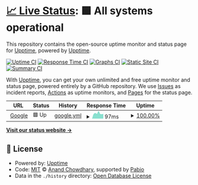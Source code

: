 # [📈 Live Status](https://upptime.github.io/upptime): <!--live status--> **🟩 All systems operational**

This repository contains the open-source uptime monitor and status page for [Upptime](https://upptime.js.org), powered by [Upptime](https://github.com/upptime/upptime).

[![Uptime CI](https://github.com/Mihir-Fluxbyte/google-upptime/workflows/Uptime%20CI/badge.svg)](https://github.com/Mihir-Fluxbyte/google-upptime/actions?query=workflow%3A%22Uptime+CI%22)
[![Response Time CI](https://github.com/Mihir-Fluxbyte/google-upptime/workflows/Response%20Time%20CI/badge.svg)](https://github.com/Mihir-Fluxbyte/google-upptime/actions?query=workflow%3A%22Response+Time+CI%22)
[![Graphs CI](https://github.com/Mihir-Fluxbyte/google-upptime/workflows/Graphs%20CI/badge.svg)](https://github.com/Mihir-Fluxbyte/google-upptime/actions?query=workflow%3A%22Graphs+CI%22)
[![Static Site CI](https://github.com/Mihir-Fluxbyte/google-upptime/workflows/Static%20Site%20CI/badge.svg)](https://github.com/Mihir-Fluxbyte/google-upptime/actions?query=workflow%3A%22Static+Site+CI%22)
[![Summary CI](https://github.com/Mihir-Fluxbyte/google-upptime/workflows/Summary%20CI/badge.svg)](https://github.com/Mihir-Fluxbyte/google-upptime/actions?query=workflow%3A%22Summary+CI%22)

With [Upptime](https://upptime.js.org), you can get your own unlimited and free uptime monitor and status page, powered entirely by a GitHub repository. We use [Issues](https://github.com/upptime/upptime/issues) as incident reports, [Actions](https://github.com/Mihir-Fluxbyte/google-upptime/actions) as uptime monitors, and [Pages](https://upptime.github.io/upptime) for the status page.

<!--start: status pages-->
<!-- This summary is generated by Upptime (https://github.com/upptime/upptime) -->
<!-- Do not edit this manually, your changes will be overwritten -->
<!-- prettier-ignore -->
| URL | Status | History | Response Time | Uptime |
| --- | ------ | ------- | ------------- | ------ |
| <img alt="" src="https://icons.duckduckgo.com/ip3/www.google.com.ico" height="13"> [Google](https://www.google.com) | 🟩 Up | [google.yml](https://github.com/Mihir-Fluxbyte/google-upptime/commits/HEAD/history/google.yml) | <details><summary><img alt="Response time graph" src="./graphs/google/response-time-week.png" height="20"> 97ms</summary><br><a href="https://Mihir-Fluxbyte.github.io/google-upptime/history/google"><img alt="Response time 103" src="https://img.shields.io/endpoint?url=https%3A%2F%2Fraw.githubusercontent.com%2FMihir-Fluxbyte%2Fgoogle-upptime%2FHEAD%2Fapi%2Fgoogle%2Fresponse-time.json"></a><br><a href="https://Mihir-Fluxbyte.github.io/google-upptime/history/google"><img alt="24-hour response time 89" src="https://img.shields.io/endpoint?url=https%3A%2F%2Fraw.githubusercontent.com%2FMihir-Fluxbyte%2Fgoogle-upptime%2FHEAD%2Fapi%2Fgoogle%2Fresponse-time-day.json"></a><br><a href="https://Mihir-Fluxbyte.github.io/google-upptime/history/google"><img alt="7-day response time 97" src="https://img.shields.io/endpoint?url=https%3A%2F%2Fraw.githubusercontent.com%2FMihir-Fluxbyte%2Fgoogle-upptime%2FHEAD%2Fapi%2Fgoogle%2Fresponse-time-week.json"></a><br><a href="https://Mihir-Fluxbyte.github.io/google-upptime/history/google"><img alt="30-day response time 98" src="https://img.shields.io/endpoint?url=https%3A%2F%2Fraw.githubusercontent.com%2FMihir-Fluxbyte%2Fgoogle-upptime%2FHEAD%2Fapi%2Fgoogle%2Fresponse-time-month.json"></a><br><a href="https://Mihir-Fluxbyte.github.io/google-upptime/history/google"><img alt="1-year response time 103" src="https://img.shields.io/endpoint?url=https%3A%2F%2Fraw.githubusercontent.com%2FMihir-Fluxbyte%2Fgoogle-upptime%2FHEAD%2Fapi%2Fgoogle%2Fresponse-time-year.json"></a></details> | <details><summary><a href="https://Mihir-Fluxbyte.github.io/google-upptime/history/google">100.00%</a></summary><a href="https://Mihir-Fluxbyte.github.io/google-upptime/history/google"><img alt="All-time uptime 100.00%" src="https://img.shields.io/endpoint?url=https%3A%2F%2Fraw.githubusercontent.com%2FMihir-Fluxbyte%2Fgoogle-upptime%2FHEAD%2Fapi%2Fgoogle%2Fuptime.json"></a><br><a href="https://Mihir-Fluxbyte.github.io/google-upptime/history/google"><img alt="24-hour uptime 100.00%" src="https://img.shields.io/endpoint?url=https%3A%2F%2Fraw.githubusercontent.com%2FMihir-Fluxbyte%2Fgoogle-upptime%2FHEAD%2Fapi%2Fgoogle%2Fuptime-day.json"></a><br><a href="https://Mihir-Fluxbyte.github.io/google-upptime/history/google"><img alt="7-day uptime 100.00%" src="https://img.shields.io/endpoint?url=https%3A%2F%2Fraw.githubusercontent.com%2FMihir-Fluxbyte%2Fgoogle-upptime%2FHEAD%2Fapi%2Fgoogle%2Fuptime-week.json"></a><br><a href="https://Mihir-Fluxbyte.github.io/google-upptime/history/google"><img alt="30-day uptime 100.00%" src="https://img.shields.io/endpoint?url=https%3A%2F%2Fraw.githubusercontent.com%2FMihir-Fluxbyte%2Fgoogle-upptime%2FHEAD%2Fapi%2Fgoogle%2Fuptime-month.json"></a><br><a href="https://Mihir-Fluxbyte.github.io/google-upptime/history/google"><img alt="1-year uptime 100.00%" src="https://img.shields.io/endpoint?url=https%3A%2F%2Fraw.githubusercontent.com%2FMihir-Fluxbyte%2Fgoogle-upptime%2FHEAD%2Fapi%2Fgoogle%2Fuptime-year.json"></a></details>

<!--end: status pages-->

[**Visit our status website →**](https://upptime.github.io/upptime)

## 📄 License

- Powered by: [Upptime](https://github.com/upptime/upptime)
- Code: [MIT](./LICENSE) © [Anand Chowdhary](https://anandchowdhary.com), supported by [Pabio](https://pabio.com)
- Data in the `./history` directory: [Open Database License](https://opendatacommons.org/licenses/odbl/1-0/)
